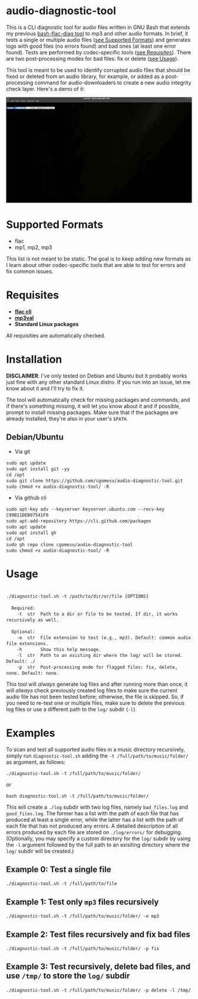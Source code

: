 # audio-diagnostic-tool
This is a CLI diagnostic tool for audio files written in GNU Bash that extends my previous [bash-flac-diag tool](https://github.com/cgomesu/bash-flac-diag) to mp3 and other audio formats. In brief, it tests a single or multiple audio files ([see Supported Formats](#supported-formats)) and generates logs with good files (no errors found) and bad ones (at least one error found). Tests are performed by codec-specific tools ([see Requisites](#requisites)). There are two post-processing modes for bad files: fix or delete ([see Usage](#usage)).

This tool is meant to be used to identify corrupted audio files that should be fixed or deleted from an audio library, for example, or added as a post-processing command for audio-downloaders to create a new audio integrity check layer. Here's a demo of it:

<p align="center">
	<a href="https://youtu.be/RwcA_2fjmv4"><img src="img/demo.gif"></a>
</p>

# Supported Formats
* flac
* mp1, mp2, mp3

This list is not meant to be static. The goal is to keep adding new formats as I learn about other codec-specific tools that are able to test for errors and fix common issues. 

# Requisites
* [**flac cli**](https://xiph.org/flac/download.html)
* [**mp3val**](http://mp3val.sourceforge.net/download.shtml)
* **Standard Linux packages** 

All requisities are automatically checked.

# Installation
**DISCLAIMER**: I've only tested on Debian and Ubuntu but it probably works just fine with any other standard Linux distro. If you run into an issue, let me know about it and I'll try to fix it.

The tool will automatically check for missing packages and commands, and if there's something missing, it will let you know about it and if possible, prompt to install missing packages. Make sure that if the packages are already installed, they're also in your user's `$PATH`.

## Debian/Ubuntu
* Via git
```
sudo apt update
sudo apt install git -yy
cd /opt
sudo git clone https://github.com/cgomesu/audio-diagnostic-tool.git
sudo chmod +x audio-diagnostic-tool/ -R
```

* Via github cli
```
sudo apt-key adv --keyserver keyserver.ubuntu.com --recv-key C99B11DEB97541F0
sudo apt-add-repository https://cli.github.com/packages
sudo apt update
sudo apt install gh
cd /opt
sudo gh repo clone cgomesu/audio-diagnostic-tool
sudo chmod +x audio-diagnostic-tool/ -R
```

# Usage
```

./diagnostic-tool.sh -t /path/to/dir/or/file [OPTIONS]

  Required:
    -t  str  Path to a dir or file to be tested. If dir, it works recursively as well.

  Optional:
    -e  str  File extension to test (e.g., mp3). Default: common audio file extensions.
    -h       Show this help message.
    -l  str  Path to an existing dir where the log/ will be stored. Default: ./
    -p  str  Post-processing mode for flagged files: fix, delete, none. Default: none.

```

This tool will *always* generate log files and after running more than once, it will *always* check previously created log files to make sure the current audio file has not been tested before; otherwise, the file is skipped.  So, if you need to re-test one or multiple files, make sure to delete the previous log files or use a different path to the `log/` subdir (`-l`). 

# Examples
To scan and test all supported audio files in a music directory recursively, simply run `diagnostic-tool.sh` adding the `-t /full/path/to/music/folder/` as argument, as follows:

```
./diagnostic-tool.sh -t /full/path/to/music/folder/
```
or
```
bash diagnostic-tool.sh -t /full/path/to/music/folder/
```

This will create a `./log` subdir with two log files, namely `bad_files.log` and `good_files.log`.  The former has a list with the path of each file that has produced at least a single error, while the latter has a list with the path of each file that has not produced any errors.  A detailed description of all errors produced by each file are stored on `./log/errors/` for debugging. (Optionally, you may specify a custom directory for the `log/` subdir by using the `-l` argument followed by the full path to an exisiting directory where the `log/` subdir will be created.)

## Example 0: Test a single file
```
./diagnostic-tool.sh -t /full/path/to/file
```

## Example 1: Test only `mp3` files recursively
```
./diagnostic-tool.sh -t /full/path/to/music/folder/ -e mp3
```

## Example 2: Test files recursively and fix bad files
```
./diagnostic-tool.sh -t /full/path/to/music/folder/ -p fix
```

## Example 3: Test recursively, delete bad files, and use `/tmp/` to store the `log/` subdir
```
./diagnostic-tool.sh -t /full/path/to/music/folder/ -p delete -l /tmp/
```
